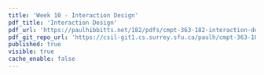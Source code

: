 ```yaml
---
title: 'Week 10 - Interaction Design'
pdf_title: 'Interaction Design'
pdf_url: 'https://paulhibbitts.net/182/pdfs/cmpt-363-182-interaction-design.pdf'
pdf_git_repo_url: 'https://csil-git1.cs.surrey.sfu.ca/paulh/cmpt-363-182-slides/blob/master/interaction-design/slides.md'
published: true
visible: true
cache_enable: false
---
```

